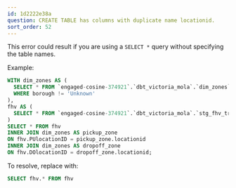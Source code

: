 ```yaml
---
id: 1d2222e38a
question: CREATE TABLE has columns with duplicate name locationid.
sort_order: 52
---
```


This error could result if you are using a `SELECT *` query without specifying the table names.

Example:

```sql
WITH dim_zones AS (
  SELECT * FROM `engaged-cosine-374921`.`dbt_victoria_mola`.`dim_zones`
  WHERE borough != 'Unknown'
),
fhv AS (
  SELECT * FROM `engaged-cosine-374921`.`dbt_victoria_mola`.`stg_fhv_tripdata`
)
SELECT * FROM fhv
INNER JOIN dim_zones AS pickup_zone
ON fhv.PUlocationID = pickup_zone.locationid
INNER JOIN dim_zones AS dropoff_zone
ON fhv.DOlocationID = dropoff_zone.locationid;
```

To resolve, replace with:

```sql
SELECT fhv.* FROM fhv
```
